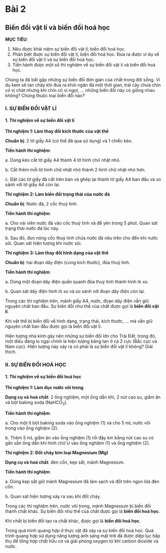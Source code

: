 # Bài 2
## Biến đổi vật lí và biến đổi hoá học

**MỤC TIÊU**:

1.  Nêu được khái niệm sự biến đổi vật lí, biến đổi hoá học.
2.  Phân biệt được sự biến đổi vật lí, biến đổi hoá học. Đưa ra được ví dụ về sự biến đổi vật lí và sự biến đổi hoá học.
3.  Tiến hành được một số thí nghiệm về sự biến đổi vật lí và biến đổi hoá học.

Chúng ta đã bắt gặp những sự biến đổi đơn giản của chất trong đời sống. Ví dụ kem sẽ tan chảy khi đưa ra khỏi ngăn đá một thời gian, trái cây chưa chín có vị chát nhưng khi chín có vị ngọt, ... những biến đổi này có giống nhau không? Chúng thuộc loại biến đổi nào?

### I. SỰ BIẾN ĐỔI VẬT LÍ
#### 1. Thí nghiệm về sự biến đổi vật lí

**Thí nghiệm 1: Làm thay đổi kích thước của vật thể**

**Chuẩn bị**: 2 tờ giấy A4 (có thể đã qua sử dụng) và 1 chiếc kéo.

**Tiến hành thí nghiệm**:

a. Dùng kéo cắt tờ giấy A4 thành 4 tờ hình chữ nhật nhỏ.

b. Cắt thêm mỗi tờ hình chữ nhật nhỏ thành 2 hình chữ nhật nhỏ hơn.

c. Đặt các tờ giấy đã cắt trên bàn và ghép lại thành tờ giấy A4 ban đầu và so sánh với tờ giấy A4 còn lại.

**Thí nghiệm 2: Làm biến đổi trạng thái của nước đá**

**Chuẩn bị**: Nước đá, 2 cốc thuỷ tinh.

**Tiến hành thí nghiệm**:

a. Cho vài viên nước đá vào cốc thuỷ tinh và để yên trong 5 phút. Quan sát trạng thái nước đá lúc này.

b. Sau đó, đun nóng cốc thuỷ tinh chứa nước đá nêu trên cho đến khi nước sôi. Quan sát hiện tượng khi nước sôi.

**Thí nghiệm 3: Làm thay đổi hình dạng của vật thể**

**Chuẩn bị**: hai đoạn dây điện (cùng kích thước), đũa thuỷ tinh.

**Tiến hành thí nghiệm**:

a. Dùng một đoạn dây điện quấn quanh đũa thuỷ tinh thành hình lò xo.

b. Quan sát dây điện hình lò xo và so sánh với đoạn dây điện còn lại.

Trong các thí nghiệm trên, mảnh giấy A4, nước, đoạn dây điện vẫn giữ nguyên chất ban đầu. Sự biến đổi như thế của chất được gọi là **biến đổi vật lí**.

Khi vật thể bị biến đổi về hình dạng, trạng thái, kích thước, ... mà vẫn giữ nguyên chất ban đầu được gọi là biến đổi vật lí.

Hiện tượng nhà kính gây nên những sự biến đổi lớn cho Trái Đất, trong đó, một điều đáng lo ngại chính là hiện tượng băng tan ở cả 2 cực (Bắc cực và Nam cực). Hiện tượng này xảy ra có phải là sự biến đổi vật lí không? Giải thích.

### II. SỰ BIẾN ĐỔI HOÁ HỌC
#### 1. Thí nghiệm về sự biến đổi hoá học

**Thí nghiệm 1: Làm đục nước vôi trong**

**Dụng cụ và hoá chất**: 2 ống nghiệm, một ống dẫn khí, 2 nút cao su, giấm ăn và bột baking soda (NaHCO$_3$).

**Tiến hành thí nghiệm**:

a. Cho một ít bột baking soda vào ống nghiệm (1) và cho 5 mL nước vôi trong vào ống nghiệm (2).

b. Thêm 5 mL giấm ăn vào ống nghiệm (1) rồi đậy kín bằng nút cao su có gắn sẵn ống dẫn khí hình chữ U vào ống nghiệm (1) và ống nghiệm (2).

**Thí nghiệm 2: Đốt cháy kim loại Magnesium (Mg)**

**Dụng cụ và hoá chất**: đèn cồn, kẹp sắt, mảnh Magnesium.

**Tiến hành thí nghiệm**:

a. Dùng kẹp sắt giữ mảnh Magnesium đã làm sạch và đốt trên ngọn lửa đèn cồn.

b. Quan sát hiện tượng xảy ra sau khi đốt cháy.

Trong các thí nghiệm trên, nước vôi trong, mảnh Magnesium bị biến đổi thành chất khác. Sự biến đổi như thế của chất được gọi là **biến đổi hoá học**.

Khi chất bị biến đổi tạo ra chất khác, được gọi là **biến đổi hoá học**.

Trong quá trình quang hợp ở thực vật đã xảy ra sự biến đổi hoá học. Quá trình quang hợp sử dụng năng lượng ánh sáng mặt trời đã được diệp lục hấp thụ để tổng hợp chất hữu cơ và giải phóng oxygen từ khí carbon dioxide và nước.
